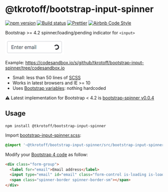 # @tkrotoff/bootstrap-input-spinner

[![npm version](https://badge.fury.io/js/%40tkrotoff%2Fbootstrap-input-spinner.svg)](https://www.npmjs.com/package/@tkrotoff/bootstrap-input-spinner)
[![Build status](https://travis-ci.org/tkrotoff/bootstrap-input-spinner.svg?branch=master)](https://travis-ci.org/tkrotoff/bootstrap-input-spinner)
[![Prettier](https://img.shields.io/badge/code_style-prettier-ff69b4.svg)](https://github.com/prettier/prettier)
[![Airbnb Code Style](https://badgen.net/badge/code%20style/airbnb/ff5a5f?icon=airbnb)](https://github.com/airbnb/javascript)

Bootstrap >= 4.2 spinner/loading/pending indicator for `<input>`

![demo](doc/demo.gif)

Example: https://codesandbox.io/s/github/tkrotoff/bootstrap-input-spinner/tree/codesandbox.io

- Small: less than 50 lines of [SCSS](src/bootstrap-input-spinner.scss)
- Works in latest browsers and IE >= 10
- Uses [Bootstrap variables](https://getbootstrap.com/docs/4.3/getting-started/theming/#variable-defaults): nothing hardcoded

⚠️ Latest implementation for Bootstrap < 4.2 is [bootstrap-spinner v0.0.4](https://github.com/tkrotoff/bootstrap-input-spinner/tree/v0.0.4)

## Usage

`npm install @tkrotoff/bootstrap-input-spinner`

Import [bootstrap-input-spinner.scss](src/bootstrap-input-spinner.scss):

```SCSS
@import '~@tkrotoff/bootstrap-input-spinner/src/bootstrap-input-spinner';
```

Modify your [Bootstrap 4 code](https://getbootstrap.com/docs/4.3/components/forms/) as follow:

```HTML
<div class="form-group">
  <label for="email">Email address</label>
  <input type="email" id="email" class="form-control is-loading is-loading-sm">
  <span class="spinner-border spinner-border-sm"></span>
</div>
```
